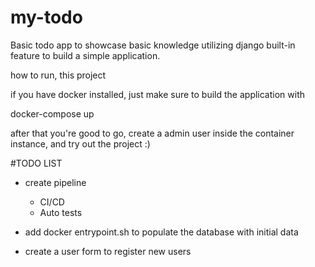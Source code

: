 # my-todo
Basic todo app to showcase basic knowledge utilizing django built-in feature to build a simple application.



how to run, this project

if you have docker installed, just make sure to build the application with

docker-compose up

after that you're good to go, create a admin user inside the container instance, and try out the project :)


#TODO LIST
- create pipeline 
    - CI/CD
    - Auto tests

- add docker entrypoint.sh to populate the database with initial data
- create a user form to register new users

